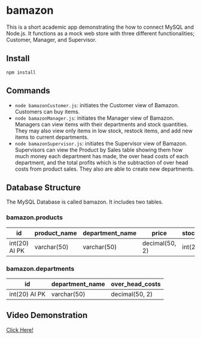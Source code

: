 # bamazon
This is a short academic app demonstrating the how to connect MySQL and Node.js. It functions as a mock web store with three different functionalities; Customer, Manager, and Supervisor.

## Install
`npm install`

## Commands
* `node bamazonCustomer.js`:
initiates the Customer view of Bamazon.  Customers can buy items.
* `node bamazonManager.js`:
initiates the Manager view of Bamazon.  Managers can view items with their departments and stock quantities.  They may also view only items in low stock, restock items, and add new items to current departments.
* `node bamazonSupervisor.js`:
initiates the Supervisor view of Bamazon.  Supervisors can view the Product by Sales table showing them how much money each department has made, the over head costs of each department, and the total profits which is the subtraction of over head costs from product sales.  They also are able to create new departments.

## Database Structure
The MySQL Database is called bamazon.  It includes two tables.
### bamazon.products

id | product_name | department_name | price | stock_quantity | product_sales 
------------ | ------------- |------------ | ------------- | ------------ | -------------
int(20) AI PK | varchar(50) | varchar(50) | decimal(50, 2) | int(20) | decimal(50, 2)

### bamazon.departments

id | department_name | over_head_costs
------------ | ------------- |------------
int(20) AI PK | varchar(50) | decimal(50, 2) 

## Video Demonstration
<a href="https://youtu.be/9YW2XWnSX3c" target="_blank">Click Here!</a>
